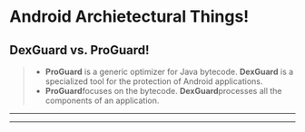 Android Archietectural Things!
===================
DexGuard vs. ProGuard!
-------------


> - **ProGuard** is a generic optimizer for Java bytecode. **DexGuard** is a specialized tool for the protection of Android applications.
> - **ProGuard**focuses on the bytecode. **DexGuard**processes all the components of an application.



----------

-------------

